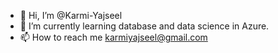 - 👋 Hi, I’m @Karmi-Yajseel
- 🌱 I’m currently learning database and data science in Azure.
- 📫 How to reach me karmiyajseel@gmail.com

<!---
Karmi-Yajseel/Karmi-Yajseel is a ✨ special ✨ repository because its `README.md` (this file) appears on your GitHub profile.
You can click the Preview link to take a look at your changes.
--->
